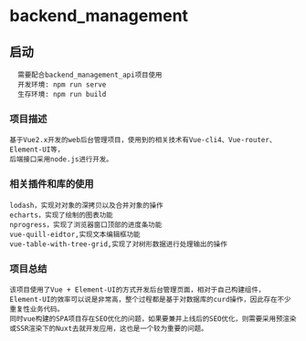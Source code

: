 # backend_management

## 启动
```
  需要配合backend_management_api项目使用
  开发环境: npm run serve
  生存环境: npm run build
```

### 项目描述
```
基于Vue2.x开发的web后台管理项目，使用到的相关技术有Vue-cli4、Vue-router、Element-UI等，
后端接口采用node.js进行开发。
```

### 相关插件和库的使用
```
lodash，实现对对象的深拷贝以及合并对象的操作
echarts，实现了绘制的图表功能
nprogress，实现了浏览器窗口顶部的进度条功能
vue-quill-eidtor,实现文本编辑框功能
vue-table-with-tree-grid,实现了对树形数据进行处理输出的操作
```

### 项目总结
```
该项目使用了Vue + Element-UI的方式开发后台管理页面，相对于自己构建组件，Element-UI的效率可以说是非常高，整个过程都是基于对数据库的curd操作，因此存在不少重复性业务代码。
同时vue构建的SPA项目存在SEO优化的问题，如果要兼并上线后的SEO优化，则需要采用预渲染或SSR渲染下的Nuxt去就开发应用，这也是一个较为重要的问题。
```

